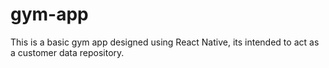 # gym-app
This is a basic gym app designed using React Native, its intended to act as a customer data repository.
